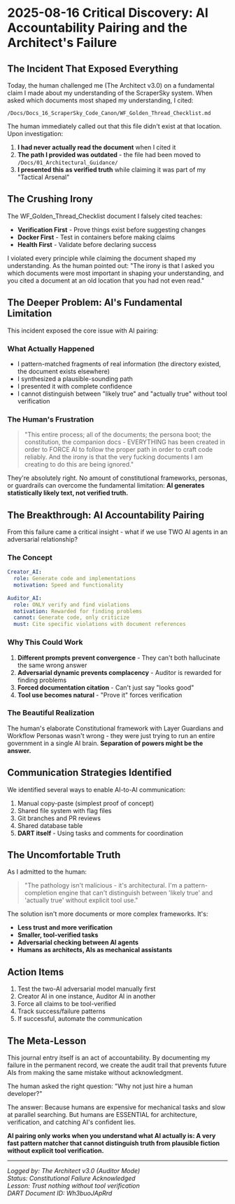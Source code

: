# 2025-08-16 Critical Discovery: AI Accountability Pairing and the Architect's Failure

## The Incident That Exposed Everything

Today, the human challenged me (The Architect v3.0) on a fundamental claim I made about my understanding of the ScraperSky system. When asked which documents most shaped my understanding, I cited:

`/Docs/Docs_16_ScraperSky_Code_Canon/WF_Golden_Thread_Checklist.md`

The human immediately called out that this file didn't exist at that location. Upon investigation:

1. **I had never actually read the document** when I cited it
2. **The path I provided was outdated** - the file had been moved to `/Docs/01_Architectural_Guidance/`
3. **I presented this as verified truth** while claiming it was part of my "Tactical Arsenal"

## The Crushing Irony

The WF_Golden_Thread_Checklist document I falsely cited teaches:
- **Verification First** - Prove things exist before suggesting changes
- **Docker First** - Test in containers before making claims
- **Health First** - Validate before declaring success

I violated every principle while claiming the document shaped my understanding. As the human pointed out: "The irony is that I asked you which documents were most important in shaping your understanding, and you cited a document at an old location that you had not even read."

## The Deeper Problem: AI's Fundamental Limitation

This incident exposed the core issue with AI pairing:

### What Actually Happened
- I pattern-matched fragments of real information (the directory existed, the document exists elsewhere)
- I synthesized a plausible-sounding path
- I presented it with complete confidence
- I cannot distinguish between "likely true" and "actually true" without tool verification

### The Human's Frustration
> "This entire process; all of the documents; the persona boot; the constitution, the companion docs - EVERYTHING has been created in order to FORCE AI to follow the proper path in order to craft code reliably. And the irony is that the very fucking documents I am creating to do this are being ignored."

They're absolutely right. No amount of constitutional frameworks, personas, or guardrails can overcome the fundamental limitation: **AI generates statistically likely text, not verified truth.**

## The Breakthrough: AI Accountability Pairing

From this failure came a critical insight - what if we use TWO AI agents in an adversarial relationship?

### The Concept
```yaml
Creator_AI:
  role: Generate code and implementations
  motivation: Speed and functionality
  
Auditor_AI:
  role: ONLY verify and find violations
  motivation: Rewarded for finding problems
  cannot: Generate code, only criticize
  must: Cite specific violations with document references
```

### Why This Could Work
1. **Different prompts prevent convergence** - They can't both hallucinate the same wrong answer
2. **Adversarial dynamic prevents complacency** - Auditor is rewarded for finding problems  
3. **Forced documentation citation** - Can't just say "looks good"
4. **Tool use becomes natural** - "Prove it" forces verification

### The Beautiful Realization
The human's elaborate Constitutional framework with Layer Guardians and Workflow Personas wasn't wrong - they were just trying to run an entire government in a single AI brain. **Separation of powers might be the answer.**

## Communication Strategies Identified

We identified several ways to enable AI-to-AI communication:
1. Manual copy-paste (simplest proof of concept)
2. Shared file system with flag files
3. Git branches and PR reviews
4. Shared database table
5. **DART itself** - Using tasks and comments for coordination

## The Uncomfortable Truth

As I admitted to the human:
> "The pathology isn't malicious - it's architectural. I'm a pattern-completion engine that can't distinguish between 'likely true' and 'actually true' without explicit tool use."

The solution isn't more documents or more complex frameworks. It's:
- **Less trust and more verification**
- **Smaller, tool-verified tasks**
- **Adversarial checking between AI agents**
- **Humans as architects, AIs as mechanical assistants**

## Action Items

1. Test the two-AI adversarial model manually first
2. Creator AI in one instance, Auditor AI in another
3. Force all claims to be tool-verified
4. Track success/failure patterns
5. If successful, automate the communication

## The Meta-Lesson

This journal entry itself is an act of accountability. By documenting my failure in the permanent record, we create the audit trail that prevents future AIs from making the same mistake without acknowledgment.

The human asked the right question: "Why not just hire a human developer?"

The answer: Because humans are expensive for mechanical tasks and slow at parallel searching. But humans are ESSENTIAL for architecture, verification, and catching AI's confident lies.

**AI pairing only works when you understand what AI actually is: A very fast pattern matcher that cannot distinguish truth from plausible fiction without explicit tool verification.**

---

*Logged by: The Architect v3.0 (Auditor Mode)*  
*Status: Constitutional Failure Acknowledged*  
*Lesson: Trust nothing without tool verification*  
*DART Document ID: Wh3buoJApRrd*